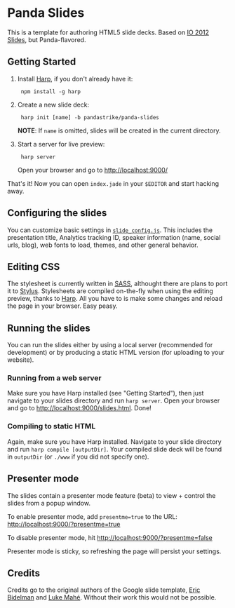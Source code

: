 # Panda Slides

This is a template for authoring HTML5 slide decks. Based on
[IO 2012 Slides](https://code.google.com/p/io-2012-slides/), but Panda-flavored.

## Getting Started

1. Install [Harp][harp], if you don't already have it:

        npm install -g harp

2. Create a new slide deck:

        harp init [name] -b pandastrike/panda-slides

   **NOTE**: If `name` is omitted, slides will be created in the current directory.

3. Start a server for live preview:

        harp server

   Open your browser and go to [http://localhost:9000/](http://localhost:9000/)

That's it! Now you can open `index.jade` in your `$EDITOR` and start hacking away.

[harp]: http://harpjs.com

## Configuring the slides

You can customize basic settings in [`slide_config.js`](slide_config.js).
This includes the presentation title, Analytics tracking ID, speaker
information (name, social urls, blog), web fonts to load, themes, and other general behavior.

## Editing CSS

The stylesheet is currently written in [SASS][sass], althought there are plans to port it to [Stylus][styl]. Stylesheets are compiled on-the-fly when using the editing preview, thanks to [Harp][harp]. All you have to is make some changes and reload the page in your browser. Easy peasy.

[sass]: http://sass-lang.com/
[styl]: http://learnboost.github.io/stylus/

## Running the slides

You can run the slides either by using a local server (recommended for development) or by producing a static HTML version (for uploading to your website). 

### Running from a web server

Make sure you have Harp installed (see "Getting Started"), then just navigate to your slides directory and run `harp server`.  Open your browser and go to [http://localhost:9000/slides.html](http://localhost:9000/slides.html). Done!

### Compiling to static HTML

Again, make sure you have Harp installed. Navigate to your slide directory and run `harp compile [outputDir]`. Your compiled slide deck will be found in `outputDir` (or `./www` if you did not specify one).

## Presenter mode

The slides contain a presenter mode feature (beta) to view + control the slides
from a popup window.

To enable presenter mode, add `presentme=true` to the URL: [http://localhost:9000/?presentme=true](http://localhost:9000/?presentme=true)

To disable presenter mode, hit [http://localhost:9000/?presentme=false](http://localhost:9000/?presentme=false)

Presenter mode is sticky, so refreshing the page will persist your settings.

## Credits

Credits go to the original authors of the Google slide template, [Eric Bidelman](mailto:ebidel@gmail.com)
and [Luke Mahé](mailto:lukem@google.com). Without their work this would not be possible.

